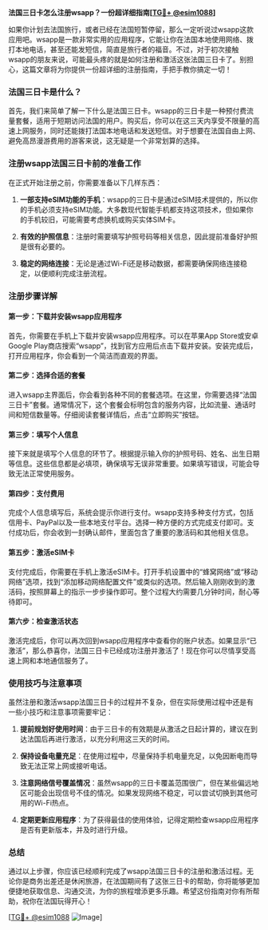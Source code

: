 **法国三日卡怎么注册wsapp？一份超详细指南[[TG💪+ @esim1088](https://t.me/s/esim1088)]**

如果你计划去法国旅行，或者已经在法国短暂停留，那么一定听说过wsapp这款应用吧。wsapp是一款非常实用的应用程序，它能让你在法国本地使用网络、拨打本地电话，甚至还能发短信，简直是旅行者的福音。不过，对于初次接触wsapp的朋友来说，可能最头疼的就是如何注册和激活这张法国三日卡了。别担心，这篇文章将为你提供一份超详细的注册指南，手把手教你搞定一切！

### 法国三日卡是什么？

首先，我们来简单了解一下什么是法国三日卡。wsapp的三日卡是一种预付费流量套餐，适用于短期访问法国的用户。购买后，你可以在这三天内享受不限量的高速上网服务，同时还能拨打法国本地电话和发送短信。对于想要在法国自由上网、避免高昂漫游费用的游客来说，这无疑是一个非常划算的选择。

### 注册wsapp法国三日卡前的准备工作

在正式开始注册之前，你需要准备以下几样东西：

1. **一部支持eSIM功能的手机**：wsapp的三日卡是通过eSIM技术提供的，所以你的手机必须支持eSIM功能。大多数现代智能手机都支持这项技术，但如果你的手机较旧，可能需要考虑换机或购买实体SIM卡。

2. **有效的护照信息**：注册时需要填写护照号码等相关信息，因此提前准备好护照是很有必要的。

3. **稳定的网络连接**：无论是通过Wi-Fi还是移动数据，都需要确保网络连接稳定，以便顺利完成注册流程。

### 注册步骤详解

#### 第一步：下载并安装wsapp应用程序

首先，你需要在手机上下载并安装wsapp应用程序。可以在苹果App Store或安卓Google Play商店搜索“wsapp”，找到官方应用后点击下载并安装。安装完成后，打开应用程序，你会看到一个简洁而直观的界面。

#### 第二步：选择合适的套餐

进入wsapp主界面后，你会看到各种不同的套餐选项。在这里，你需要选择“法国三日卡”套餐。通常情况下，这个套餐会标明包含的服务内容，比如流量、通话时间和短信数量等。仔细阅读套餐详情后，点击“立即购买”按钮。

#### 第三步：填写个人信息

接下来就是填写个人信息的环节了。根据提示输入你的护照号码、姓名、出生日期等信息。这些信息都是必填项，确保填写无误非常重要。如果填写错误，可能会导致无法正常使用服务。

#### 第四步：支付费用

完成个人信息填写后，系统会提示你进行支付。wsapp支持多种支付方式，包括信用卡、PayPal以及一些本地支付平台。选择一种方便的方式完成支付即可。支付成功后，你会收到一封确认邮件，里面包含了重要的激活码和其他相关信息。

#### 第五步：激活eSIM卡

支付完成后，你需要在手机上激活eSIM卡。打开手机设置中的“蜂窝网络”或“移动网络”选项，找到“添加移动网络配置文件”或类似的选项。然后输入刚刚收到的激活码，按照屏幕上的指示一步步操作即可。整个过程大约需要几分钟时间，耐心等待即可。

#### 第六步：检查激活状态

激活完成后，你可以再次回到wsapp应用程序中查看你的账户状态。如果显示“已激活”，那么恭喜你，法国三日卡已经成功注册并激活了！现在你可以尽情享受高速上网和本地通信服务了。

### 使用技巧与注意事项

虽然注册和激活wsapp法国三日卡的过程并不复杂，但在实际使用过程中还是有一些小技巧和注意事项需要牢记：

1. **提前规划好使用时间**：由于三日卡的有效期是从激活之日起计算的，建议在到达法国后再进行激活，以充分利用这三天的时间。

2. **保持设备电量充足**：在使用过程中，尽量保持手机电量充足，以免因断电而导致无法正常上网或接听电话。

3. **注意网络信号覆盖情况**：虽然wsapp的三日卡覆盖范围很广，但在某些偏远地区可能会出现信号不佳的情况。如果发现网络不稳定，可以尝试切换到其他可用的Wi-Fi热点。

4. **定期更新应用程序**：为了获得最佳的使用体验，记得定期检查wsapp应用程序是否有更新版本，并及时进行升级。

### 总结

通过以上步骤，你应该已经顺利完成了wsapp法国三日卡的注册和激活过程。无论你是商务出差还是休闲旅游，在法国期间有了这张三日卡的帮助，你将能够更加便捷地获取信息、沟通交流，为你的旅程增添更多乐趣。希望这份指南对你有所帮助，祝你在法国玩得开心！

[[TG💪+ @esim1088](https://t.me/s/esim1088) ![Image](https://i.postimg.cc/4NQfJmqS/Snipaste-2025-05-13-00-14-12.png)]